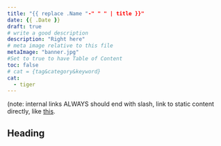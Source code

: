 ```yaml
---
title: "{{ replace .Name "-" " " | title }}"
date: {{ .Date }}
draft: true
# write a good description
description: "Right here"
# meta image relative to this file
metaImage: "banner.jpg" 
#Set to true to have Table of Content
toc: false 
# cat = {tag&category&keyword}
cat:
  - tiger
---
```


(note: internal links ALWAYS should end with slash, link to static content directly, like [this](picture.jpg).

## Heading

